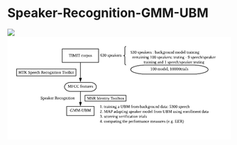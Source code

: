 # Speaker-Recognition-GMM-UBM

![](https://img.shields.io/badge/build-success-green)
![](./pictures/01-gmm-ubm.png)

